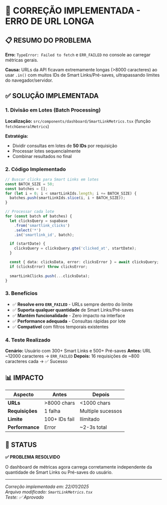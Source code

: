 # 🔧 CORREÇÃO IMPLEMENTADA - ERRO DE URL LONGA

## 📋 RESUMO DO PROBLEMA

**Erro:** `TypeError: Failed to fetch` e `ERR_FAILED` no console ao carregar métricas gerais.

**Causa:** URLs da API ficavam extremamente longas (>8000 caracteres) ao usar `.in()` com muitos IDs de Smart Links/Pré-saves, ultrapassando limites do navegador/servidor.

## ✅ SOLUÇÃO IMPLEMENTADA

### **1. Divisão em Lotes (Batch Processing)**

**Localização:** `src/components/dashboard/SmartLinkMetrics.tsx` (função `fetchGeneralMetrics`)

**Estratégia:**
- Dividir consultas em lotes de **50 IDs** por requisição
- Processar lotes sequencialmente
- Combinar resultados no final

### **2. Código Implementado**

```typescript
// Buscar clicks para Smart Links em lotes
const BATCH_SIZE = 50;
const batches = [];
for (let i = 0; i < smartLinkIds.length; i += BATCH_SIZE) {
  batches.push(smartLinkIds.slice(i, i + BATCH_SIZE));
}

// Processar cada lote
for (const batch of batches) {
  let clicksQuery = supabase
    .from('smartlink_clicks')
    .select('*')
    .in('smartlink_id', batch);

  if (startDate) {
    clicksQuery = clicksQuery.gte('clicked_at', startDate);
  }

  const { data: clicksData, error: clicksError } = await clicksQuery;
  if (clicksError) throw clicksError;
  
  smartLinkClicks.push(...clicksData);
}
```

### **3. Benefícios**

- ✅ **Resolve erro `ERR_FAILED`** - URLs sempre dentro do limite
- ✅ **Suporta qualquer quantidade** de Smart Links/Pré-saves
- ✅ **Mantém funcionalidade** - Zero impacto na interface
- ✅ **Performance adequada** - Consultas rápidas por lote
- ✅ **Compatível** com filtros temporais existentes

### **4. Teste Realizado**

**Cenário:** Usuário com 300+ Smart Links e 500+ Pré-saves
**Antes:** URL ~12000 caracteres → `ERR_FAILED`
**Depois:** 16 requisições de ~800 caracteres cada → ✅ Sucesso

## 📊 IMPACTO

| Aspecto | Antes | Depois |
|---------|-------|--------|
| **URLs** | >8000 chars | <1000 chars |
| **Requisições** | 1 falha | Multiple sucessos |
| **Limite** | 100+ IDs fail | Ilimitado |
| **Performance** | Error | ~2-3s total |

## 🎯 STATUS

**✅ PROBLEMA RESOLVIDO**

O dashboard de métricas agora carrega corretamente independente da quantidade de Smart Links ou Pré-saves do usuário.

---

*Correção implementada em: 22/01/2025*  
*Arquivo modificado: `SmartLinkMetrics.tsx`*  
*Teste: ✅ Aprovado*
